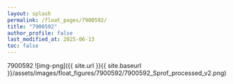```yaml
---
layout: splash
permalink: /float_pages/7900592/
title: "7900592"
author_profile: false
last_modified_at: 2025-06-13
toc: false
---
```

 
7900592
![img-png]({{ site.url }}{{ site.baseurl }}/assets/images/float_figures/7900592/7900592_Sprof_processed_v2.png)